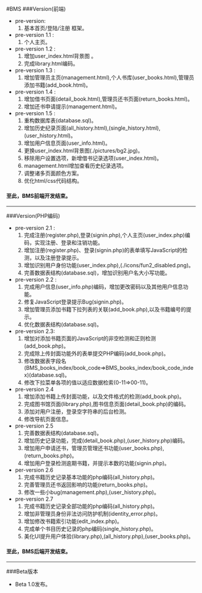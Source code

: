 #BMS
###Version(前端)
* pre-version:
    1. 基本首页/登陆/注册 框架。
* pre-version 1.1 :
    1. 个人主页。
* pre-version 1.2 :
    1. 增加user_index.html背景图 。
    2. 完成library.html编码。
* pre-version 1.3 :
    1. 增加管理员主页(management.html),个人书库(user_books.html),管理员添加书籍(add_book.html)。
* pre-version 1.4 :
    1. 增加借书页面(detail_book.html),管理员还书页面(return_books.html)。
    2. 增加还书申请提示(management.html)。
* pre-version 1.5 :
    1. 重构数据库表(database.sql)。
    2. 增加历史纪录页面(all_history.html),(single_history.html),(user_history.html)。
    3. 增加用户信息页面(user_info.html)。
    4. 更换user_index.html背景图(./pictures/bg2.jpg)。
    5. 移除用户设置选项，新增借书记录选项(user_index.html)。
    6. management.html增加查看历史纪录选项。
    7. 调整诸多页面颜色方案。
    8. 优化html/css代码结构。

#### 至此，BMS前端开发结束。
---
###Version(PHP编码)
* pre-version 2.1 :
    1. 完成注册(register.php),登录(signin.php),个人主页(user_index.php)编码，实现注册、登录和注销功能。
    2. 增加注册(register.php)、登录(signin.php)的表单填写JavaScript的检测，以及注册登录提示。
    3. 增加识别用户身份功能(user_index.php),(./icons/fun2_disabled.png)。
    4. 完善数据表结构(database.sql)，增加识别用户名大小写功能。
* pre-version 2.2 :
    1. 完成用户信息(user_info.php)编码，增加更改密码以及其他用户信息功能。
    2. 修复JavaScript登录提示Bug(signin.php)。
    3. 增加管理员添加书籍下拉列表的关联(add_book.php),以及书籍编号的提示。
    4. 优化数据表结构(database.sql)。
* pre-version 2.3:
    1. 增加对添加书籍页面的JavaScript的非空检测和正则检测(add_book.php)。
    2. 完成除上传封面功能外的表单提交PHP编码(add_book.php)。
    3. 修改数据表字段名(BMS_books_index/book_code=>BMS_books_index/book_code_index)(database.sql)。
    4. 修改下拉菜单各项的值以适应数据检索(0-11=>00-11)。
* pre-version 2.4
    1. 增加添加书籍上传封面功能，以及文件格式的检测(add_book.php)。
    2. 完成图书馆页面(library.php),图书信息页面(detail_book.php)的编码。
    3. 添加对用户注册，登录空字符串的后台检测。
    4. 修改导航页面信息。
* pre-version 2.5
    1. 完善数据表结构(database.sql)。
    2. 增加历史记录功能，完成(detail_book.php),(user_history.php)编码。
    3. 增加用户申请还书，管理员管理还书功能(user_books.php),(return_books.php)。
    4. 增加用户登录检测逾期书籍，并提示本数的功能(signin.php)。
* per-version 2.6
    1. 完成书籍历史记录基本功能的php编码(all_history.php)。
    2. 完善管理员还书返回影响的功能(return_books.php)。
    3. 修改一些小bug(management.php),(user_history.php)。
* pre-version 2.7
    1. 完成书籍历史记录全部功能的php编码(all_history.php)。
    2. 增加非管理员身份非法访问防护机制(identity_error.php)。
    3. 增加修改书籍索引功能(edit_index.php)。
    4. 完成单个书目历史记录的php编码(single_history.php)。
    5. 美化UI提升用户体验(library.php),(all_history.php),(user_books.php)。

#### 至此，BMS后端开发结束。
---
###Beta版本
* Beta 1.0发布。